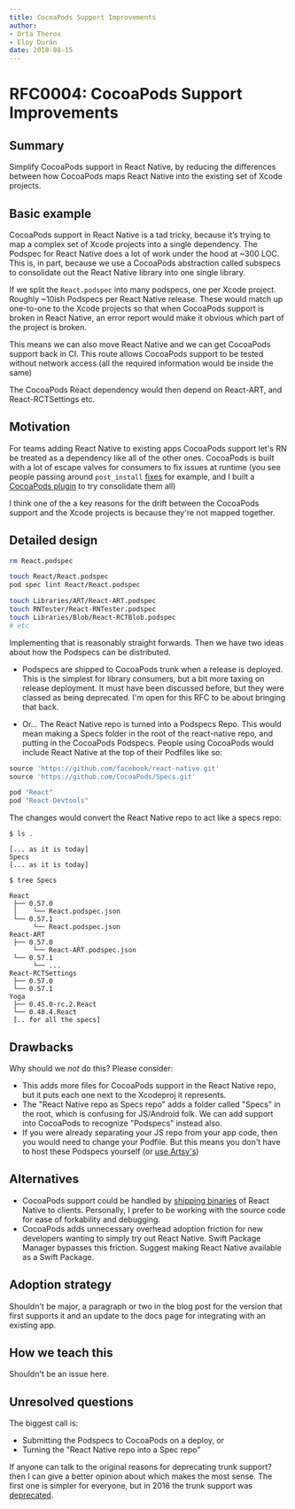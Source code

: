 ```yaml
---
title: CocoaPods Support Improvements
author:
- Orta Therox
- Eloy Durán
date: 2018-08-15
---
```


# RFC0004: CocoaPods Support Improvements

## Summary

Simplify CocoaPods support in React Native, by reducing the differences between how CocoaPods maps React Native into the existing set of Xcode projects.

## Basic example

CocoaPods support in React Native is a tad tricky, because it’s trying to map a complex set of Xcode projects into a single dependency. The Podspec for React Native does a lot of work under the hood at ~300 LOC. This is, in part, because we use a CocoaPods abstraction called subspecs to consolidate out the React Native library into one single library.

If we split the `React.podspec` into many podspecs, one per Xcode project. Roughly ~10ish Podspecs per React Native release.  These would match up one-to-one to the Xcode projects so that when CocoaPods support is broken in React Native, an error report would make it obvious which part of the project is broken.

This means we can also move React Native and we can get CocoaPods support back in CI. This route allows CocoaPods support to be tested without network access (all the required information would be inside the same)

The CocoaPods React dependency would then depend on React-ART, and React-RCTSettings etc.

## Motivation

For teams adding React Native to existing apps CocoaPods support let's RN be treated as a dependency like all of the other ones. CocoaPods is built with a lot of escape valves for consumers to fix issues at runtime (you see people passing around `post_install` [fixes](https://github.com/facebook/react-native/issues/20182#issuecomment-409131862) for example, and I built a [CocoaPods plugin](https://github.com/orta/cocoapods-fix-react-native) to try consolidate them all)

I think one of the a key reasons for the drift between the CocoaPods support and the Xcode projects is because they're not mapped together.

## Detailed design

```sh
rm React.podspec

touch React/React.podspec
pod spec lint React/React.podspec

touch Libraries/ART/React-ART.podspec
touch RNTester/React-RNTester.podspec
touch Libraries/Blob/React-RCTBlob.podspec
# etc
```

Implementing that is reasonably straight forwards. Then we have two ideas about how the Podspecs can be distributed.

- Podspecs are shipped to CocoaPods trunk when a release is deployed. This is the simplest for library consumers, but a bit more taxing on release deployment. It must have been discussed before, but they were classed as being deprecated. I'm open for this RFC to be about bringing that back.

- Or... The React Native repo is turned into a Podspecs Repo. This would mean making a Specs folder in the root of the react-native repo, and putting in the CocoaPods Podspecs. People using CocoaPods would include React Native at the top of their Podfiles like so:

```ruby
source 'https://github.com/facebook/react-native.git'
source 'https://github.com/CocoaPods/Specs.git'

pod "React"
pod "React-Devtools"
```

The changes would convert the React Native repo to act like a specs repo:

```
$ ls .

[... as it is today]
Specs
[... as it is today]

$ tree Specs

React
 ├── 0.57.0
 │    └── React.podspec.json
 └── 0.57.1
      └── React.podspec.json
React-ART
 ├── 0.57.0
      └── React-ART.podspec.json
 └── 0.57.1
      └── ...
React-RCTSettings
 ├── 0.57.0
 └── 0.57.1
Yoga
 ├── 0.45.0-rc.2.React
 └── 0.48.4.React
 [.. for all the specs]
```

## Drawbacks

Why should we _not_ do this? Please consider:

- This adds more files for CocoaPods support in the React Native repo, but it puts each one next to the Xcodeproj it represents.
- The "React Native repo as Specs repo" adds a folder called "Specs" in the root, which is confusing for JS/Android folk. We can add support into CocoaPods to recognize "Podspecs" instead also.
- If you were already separating your JS repo from your app code, then you would need to change your Podfile. But this means you don't have to host these Podspecs yourself (or [use Artsy's](https://github.com/artsy/specs))


## Alternatives

- CocoaPods support could be handled by [shipping binaries](https://github.com/react-native-community/discussions-and-proposals/issues/15) of React Native to clients. Personally, I prefer to be working with the source code for ease of forkability and debugging. 
- CocoaPods adds unnecessary overhead adoption friction for new developers wanting to simply try out React Native. Swift Package Manager bypasses this friction. Suggest making React Native available as a Swift Package. 

## Adoption strategy

Shouldn't be major, a paragraph or two in the blog post for the version that first supports it and an update to the docs page for integrating with an existing app.

## How we teach this

Shouldn't be an issue here.

## Unresolved questions

The biggest call is:

- Submitting the Podspecs to CocoaPods on a deploy, or
- Turning the "React Native repo into a Spec repo"

If anyone can talk to the original reasons for deprecating trunk support? then I can give a better opinion about which makes the most sense. The first one is simpler for everyone, but in 2016 the trunk support was [deprecated](http://cocoapods.org/pods/React). 
